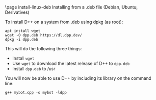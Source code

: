 \page install-linux-deb Installing from a .deb file (Debian, Ubuntu, Derivatives)

To install D++ on a system from .deb using dpkg (as root):

```
apt install wget
wget -O dpp.deb https://dl.dpp.dev/
dpkg -i dpp.deb
```

This will do the following three things:

- Install `wget`
- Use `wget` to download the latest release of D++ to `dpp.deb`
- Install `dpp.deb` to /usr

You will now be able to use D++ by including its library on the command line:

```
g++ mybot.cpp -o mybot -ldpp
```